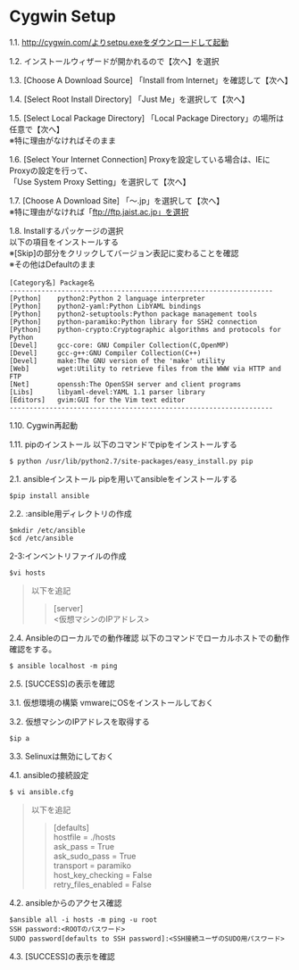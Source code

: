 # Cygwin Setup

1.1. http://cygwin.com/よりsetpu.exeをダウンロードして起動

1.2. インストールウィザードが開かれるので【次へ】を選択

1.3. [Choose A Download Source]
「Install from Internet」を確認して【次へ】

1.4. [Select Root Install Directory]
「Just Me」を選択して【次へ】  

1.5. [Select Local Package Directory]
「Local Package Directory」の場所は任意で【次へ】  
※特に理由がなければそのまま  

1.6. [Select Your Internet Connection]
Proxyを設定している場合は、IEにProxyの設定を行って、  
「Use System Proxy Setting」を選択して【次へ】  

1.7. [Choose A Download Site]
「～.jp」を選択して【次へ】  
※特に理由がなければ「ftp://ftp.jaist.ac.jp」を選択  

1.8. Installするパッケージの選択  
以下の項目をインストールする  
※[Skip]の部分をクリックしてバージョン表記に変わることを確認  
※その他はDefaultのまま  

	[Category名]	Package名
	------------------------------------------------------------------
	[Python]	python2:Python 2 language interpreter
	[Python]	python2-yaml:Python LibYAML bindings
	[Python]	python2-setuptools:Python package management tools
	[Python]	python-paramiko:Python library for SSH2 connection
	[Python]	python-crypto:Cryptographic algorithms and protocols for Python
	[Devel]		gcc-core: GNU Compiler Collection(C,OpenMP)
	[Devel]		gcc-g++:GNU Compiler Collection(C++)
	[Devel]		make:The GNU version of the 'make' utility
	[Web]		wget:Utility to retrieve files from the WWW via HTTP and FTP
	[Net]		openssh:The OpenSSH server and client programs
	[Libs]		libyaml-devel:YAML 1.1 parser library
	[Editors]	gvim:GUI for the Vim text editor
	------------------------------------------------------------------

1.10. Cygwin再起動

1.11. pipのインストール
以下のコマンドでpipをインストールする
```
$ python /usr/lib/python2.7/site-packages/easy_install.py pip
```
2.1. ansibleインストール
pipを用いてansibleをインストールする
```
$pip install ansible
```
	
2.2. :ansible用ディレクトリの作成
```
$mkdir /etc/ansible
$cd /etc/ansible
```
	
2-3:インベントリファイルの作成
```
$vi hosts
```
>以下を追記  
>>[server]  
>><仮想マシンのIPアドレス>  

2.4. Ansibleのローカルでの動作確認
以下のコマンドでローカルホストでの動作確認をする。
```
$ ansible localhost -m ping
```
	
2.5. [SUCCESS]の表示を確認
	
3.1. 仮想環境の構築
vmwareにOSをインストールしておく

3.2. 仮想マシンのIPアドレスを取得する
```
$ip a
```

3.3. Selinuxは無効にしておく

4.1. ansibleの接続設定
```
$ vi ansible.cfg
```
>以下を追記  
>>[defaults]  
>>hostfile = ./hosts  
>>ask_pass = True  
>>ask_sudo_pass = True  
>>transport = paramiko  
>>host_key_checking = False  
>>retry_files_enabled = False  

4.2. ansibleからのアクセス確認
```
$ansible all -i hosts -m ping -u root  
SSH password:<ROOTのパスワード>  
SUDO password[defaults to SSH password]:<SSH接続ユーザのSUDO用パスワード>  
```
	
4.3. [SUCCESS]の表示を確認
